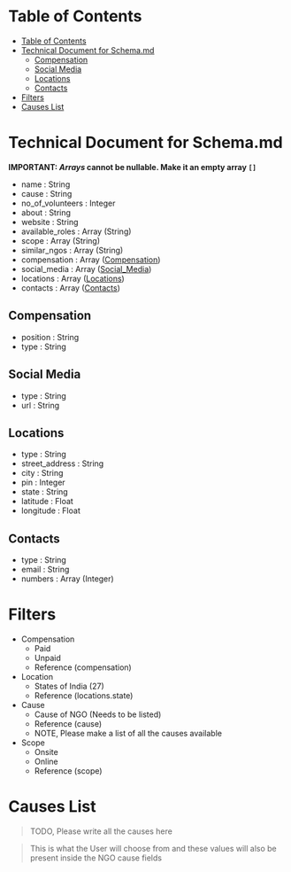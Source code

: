 # Table of Contents

- [Table of Contents](#table-of-contents)
- [Technical Document for Schema.md](#technical-document-for-schemamd)
  - [Compensation](#compensation)
  - [Social Media](#social-media)
  - [Locations](#locations)
  - [Contacts](#contacts)
- [Filters](#filters)
- [Causes List](#causes-list)

# Technical Document for Schema.md

**IMPORTANT: _Arrays_ cannot be nullable. Make it an empty array `[]`**

- name              : String
- cause             : String
- no_of_volunteers  : Integer
- about             : String
- website           : String
- available_roles   : Array (String)
- scope             : Array (String)
- similar_ngos      : Array (String)
- compensation      : Array ([Compensation](#compensation))
- social_media      : Array ([Social_Media](#social-media))
- locations         : Array ([Locations](#locations))
- contacts          : Array ([Contacts](#contacts))

## Compensation

- position          : String
- type              : String

## Social Media

- type              : String
- url               : String

## Locations

- type              : String
- street_address    : String 
- city              : String
- pin               : Integer
- state             : String
- latitude          : Float
- longitude         : Float

## Contacts

- type              : String
- email             : String
- numbers           : Array (Integer)

# Filters

- Compensation
  - Paid
  - Unpaid
  - Reference (compensation)
- Location
  - States of India (27)
  - Reference (locations.state)
- Cause
  - Cause of NGO (Needs to be listed)
  - Reference (cause)
  - NOTE, Please make a list of all the causes available
- Scope
  - Onsite
  - Online
  - Reference (scope)


# Causes List

> TODO, Please write all the causes here 

> This is what the User will choose from and these values will also be present inside the NGO cause fields
